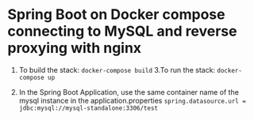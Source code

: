 # Spring Boot on Docker compose connecting to MySQL  and reverse proxying with nginx

1. To build the stack:
`docker-compose build`
3.To run the stack:
 `docker-compose up`

2. In the Spring Boot Application, use the same container name of the mysql instance in the application.properties
`spring.datasource.url = jdbc:mysql://mysql-standalone:3306/test`
